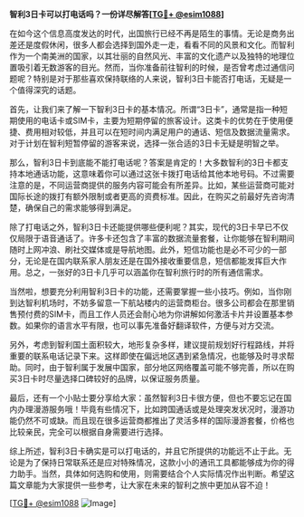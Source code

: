 **智利3日卡可以打电话吗？一份详尽解答[[TG💪+ @esim1088](https://t.me/s/esim1088)]**

在如今这个信息高度发达的时代，出国旅行已经不再是陌生的事情。无论是商务出差还是度假休闲，很多人都会选择到国外走一走，看看不同的风景和文化。而智利作为一个南美洲的国家，以其壮丽的自然风光、丰富的文化遗产以及独特的地理位置吸引着无数游客的目光。然而，当你准备前往智利的时候，是否曾考虑过通信问题呢？特别是对于那些喜欢保持联络的人来说，智利3日卡能否打电话，无疑是一个值得深究的话题。

首先，让我们来了解一下智利3日卡的基本情况。所谓“3日卡”，通常是指一种短期使用的电话卡或SIM卡，主要为短期停留的旅客设计。这类卡的优势在于使用便捷、费用相对较低，并且可以在短时间内满足用户的通话、短信及数据流量需求。对于计划在智利短暂停留的游客来说，选择一张合适的3日卡无疑是明智之举。

那么，智利3日卡到底能不能打电话呢？答案是肯定的！大多数智利的3日卡都支持本地通话功能，这意味着你可以通过这张卡拨打电话给其他本地号码。不过需要注意的是，不同运营商提供的服务内容可能会有所差异。比如，某些运营商可能对国际长途的拨打有额外限制或者更高的资费标准。因此，在购买之前最好先咨询清楚，确保自己的需求能够得到满足。

除了打电话之外，智利3日卡还能提供哪些便利呢？其实，现代的3日卡早已不仅仅局限于语音通话了。许多卡还包含了丰富的数据流量套餐，让你能够在智利期间随时上网冲浪、刷社交媒体或是导航地图。此外，短信功能也是必不可少的一部分，无论是在国内联系家人朋友还是在国外接收重要信息，短信都能发挥巨大作用。总之，一张好的3日卡几乎可以涵盖你在智利旅行时的所有通信需求。

当然啦，想要充分利用智利3日卡的功能，还需要掌握一些小技巧。例如，当你刚到达智利机场时，不妨多留意一下航站楼内的运营商柜台。很多公司都会在那里销售预付费的SIM卡，而且工作人员还会耐心地为你讲解如何激活卡片并设置基本参数。如果你的语言水平有限，也可以事先准备好翻译软件，方便与对方交流。

另外，考虑到智利国土面积较大，地形复杂多样，建议提前规划好行程路线，并将重要的联系电话记录下来。这样即使在偏远地区遇到紧急情况，也能够及时寻求帮助。同时，由于智利属于发展中国家，部分地区网络覆盖可能不够完善，所以在购买3日卡时尽量选择口碑较好的品牌，以保证服务质量。

最后，还有一个小贴士要分享给大家：虽然智利3日卡很方便，但也不要忘记在国内办理漫游服务哦！毕竟有些情况下，比如跨国通话或是处理突发状况时，漫游功能仍然不可或缺。而且现在很多运营商都推出了灵活多样的国际漫游套餐，价格也比较亲民，完全可以根据自身需要进行选择。

综上所述，智利3日卡确实是可以打电话的，并且它所提供的功能远不止于此。无论是为了保持日常联系还是应对特殊情况，这款小小的通讯工具都能够成为你的得力助手。当然，具体如何选购和使用，则需要结合个人实际情况作出判断。希望这篇文章能为大家提供一些参考，让大家在未来的智利之旅中更加从容不迫！

[[TG💪+ @esim1088](https://t.me/s/esim1088) ![Image](https://i.postimg.cc/4NQfJmqS/Snipaste-2025-05-13-00-14-12.png)]